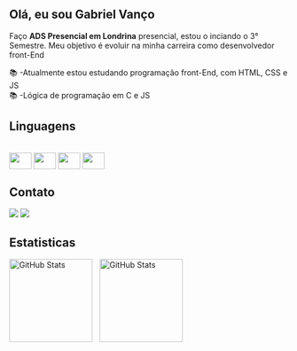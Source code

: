 ## Olá, eu sou Gabriel Vanço
<p>Faço <strong>ADS Presencial em Londrina</strong> presencial, estou o inciando o 3° Semestre. Meu objetivo é evoluir na minha carreira como desenvolvedor front-End</p>
📚 -Atualmente estou estudando programação front-End, com HTML, CSS e JS<br>
📚 -Lógica de programação em C e JS <br>


## Linguagens

<div style= "display: inline_block"><br>
<img align="center" height="30" width="40" src="https://cdn.jsdelivr.net/gh/devicons/devicon@latest/icons/html5/html5-original.svg">
<img align="center" height="30" width="40" src="https://cdn.jsdelivr.net/gh/devicons/devicon@latest/icons/css3/css3-original.svg">
<img align="center" height="30" width="40" src="https://cdn.jsdelivr.net/gh/devicons/devicon@latest/icons/javascript/javascript-original.svg">
<img align="center" height="30" width="40" src="https://cdn.jsdelivr.net/gh/devicons/devicon@latest/icons/c/c-original.svg">

## Contato

<a href = "mailto:gabrielvanco111223@gmail.com"><img src="https://img.shields.io/badge/-Gmail-%23333?style=for-the-badge&logo=gmail&logoColor=white" target="_blank"></a>
<a href="https://www.linkedin.com/in/gabriel-van%C3%A7o-387951307/" target="_blank"><img src="https://img.shields.io/badge/-LinkedIn-%230077B5?style=for-the-badge&logo=linkedin&logoColor=white" target="_blank"></a>
</div>

## Estatisticas

<p>
<img 
align="left" 
alt="GitHub Stats" 
height="150" 
style="padding-right: 10px;" 
 <img src="https://github-readme-stats.vercel.app/api/top-langs?username=GabrielVancoDev&locale=en&hide_title=false&layout=compact&card_width=320&langs_count=5&theme=midnight-purple&hide_border=false&order=2" height="150" alt="languages graph"  />
</div>
</p><img  align="left" 
alt="GitHub Stats" 
height="150" 
style="padding-right: 10px;" 
src="https://github-readme-stats.vercel.app/api?username=GabrielVancoDev&show_icons=true&hide=contribs,prs&cache_seconds=86400&theme=midnight-purple"/>

